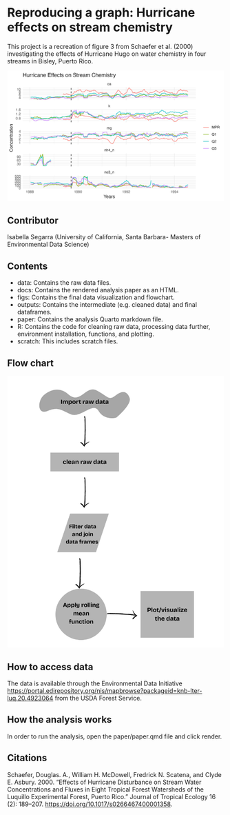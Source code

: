 # Reproducing a graph: Hurricane effects on stream chemistry
This project is a recreation of figure 3 from Schaefer et al. (2000) investigating the effects of Hurricane Hugo on water chemistry in four streams in Bisley, Puerto Rico. 

![final-graph.](figs/stream_chemistry.png)


## Contributor

Isabella Segarra (University of California, Santa Barbara- Masters of Environmental Data Science)

## Contents

-   data: Contains the raw data files.
-   docs: Contains the rendered analysis paper as an HTML. 
-   figs: Contains the final data visualization and flowchart. 
-   outputs: Contains the intermediate (e.g. cleaned data) and final dataframes.
-   paper: Contains the analysis Quarto markdown file.
-   R: Contains the code for cleaning raw data, processing data further, environment installation, functions, and plotting.
-   scratch: This includes scratch files. 


## Flow chart 
![flowchart.](figs/Flowchart.png)

## How to access data

The data is available through the Environmental Data Initiative <https://portal.edirepository.org/nis/mapbrowse?packageid=knb-lter-luq.20.4923064> from the USDA Forest Service.

## How the analysis works
In order to run the analysis, open the paper/paper.qmd file and click render.

## Citations

Schaefer, Douglas. A., William H. McDowell, Fredrick N. Scatena, and Clyde E. Asbury. 2000. “Effects of Hurricane Disturbance on Stream Water Concentrations and Fluxes in Eight Tropical Forest Watersheds of the Luquillo Experimental Forest, Puerto Rico.” Journal of Tropical Ecology 16 (2): 189–207. <https://doi.org/10.1017/s0266467400001358>.
